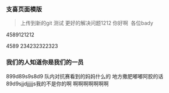 ### 支喜页面模版
> 上传到新的git 测试
> 更好的解决问题1212
> 你好啊  各位bady

4589121212

4589
234232322323
### 我们的人知道你是我们的一员
899d89s9s8d9
队内对抗赛看到的妈妈什么的
地方撒肥嘟嘟阿胶的话
89d9sjjdjjjjjs我的不是你的啊 啊啊啊啊啊啊啊
